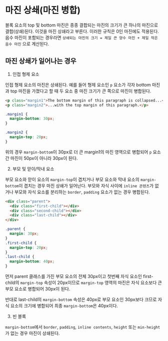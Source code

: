 # 마진 상쇄(마진 병합)

블록 요소의 top 및 bottom 마진은 종종 결합되는 마진의 크기가 큰 하나의 마진으로 결합(상쇄)된다. 이것을 마진 상쇄라고 부른다. 이러한 규칙은 0인 마진에도 적용된다. 음수 마진이 포함되는 경우라면 `상쇄되는 마진의 크기 = 제일 큰 양수 마진 + 제일 작은 음수 마진` 으로 계산된다.



## 마진 상쇄가 일어나는 경우

1. 인접 형제 요소

인접 형제 요소의 마진은 상쇄된다. 예를 들어 형제 요소인 `p` 요소가 각자 bottom 마진과 top 마진을 가졌다고 할 때 두 요소 중 마진 크기가 큰 쪽으로 마진이 병합된다.

```html
<p class="margin1">The bottom margin of this paragraph is collapsed...</p>
<p class="margin2">...with the top margin of this paragraph.</p>
```

```css
.margin1 {
  margin-bottom: 30px;
}

.margin2 {
  margin-top: 20px;
}
```

위의 경우 `margin-bottom`이 30px로 더 큰 margin1의 마진 영역으로 병합되어 `p` 요소간 마진이 50px이 아니라 30px이 된다.



2. 부모 및 맏이/막내 요소

부모 요소와 맏이 요소의 `margin-top`이 겹치거나 부모 요소와 막내 요소의 `margin-bottom`이 겹치는 경우 마진 상쇄가 일어난다. 부모와 자식 사이에 `inline 콘텐츠`가 없거나 부모와 자식 요소를 분리하는 `border`, `padding` 요소가 없는 경우 병합된다.

```html
<div class="parent">
  <div class="first-child"></div>
  <div class="second-child"></div>
  <div class="last-child"></div>
</div>
```

```css
.parent {
  margin: 30px;
}
.first-child {
  margin-top: 20px;
}
.last-child {
  margin-bottom: 40px;
}
```

먼저 parent 클래스를 가진 부모 요소의 전체  30px이고 첫번째 자식 요소인 first-child의 `margin-top` 속성이 20px이므로 `margin-top` 영역의 마진은 자식 요소보다 큰 부모 요소로 병합되어 30px이 된다.

반대로 last-child의 `margin-bottom` 속성은 40px로 부모 요소인 30px보다 크므로 자식 요소의 크기에 병합되어 최종 `margin-bottom`은 40px이다.



3. 빈 블록

`margin-bottom`에서 `border`, `padding`, `inline contents`, `height` 또는 `min-height`가 없는 경우 마진이 상쇄된다.

